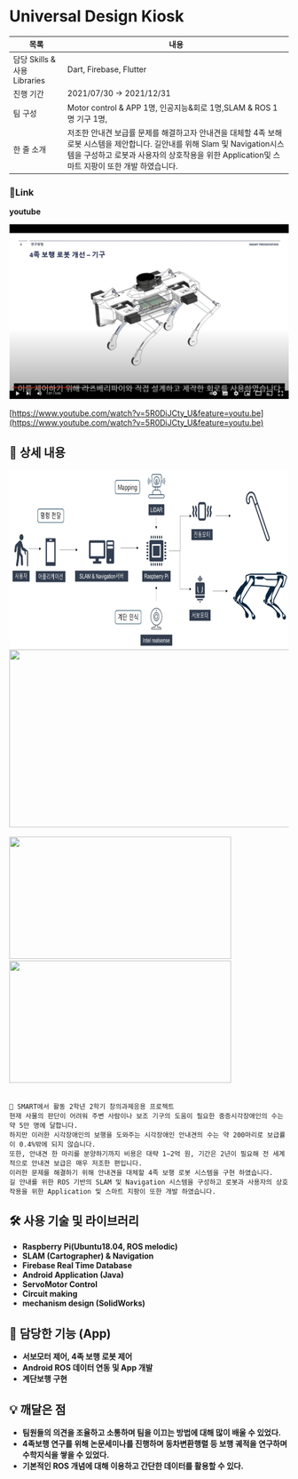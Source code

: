 <!-- # SLAM-AI-Based-Guide-Quadruped-Robot-
SLAM &amp; AI-Based Guide Quadruped Robot System for the Blind
-->

# Universal Design Kiosk
|목록|내용|
|-------|-------|
|담당 Skills & 사용 Libraries| Dart, Firebase, Flutter|
|진행 기간| 2021/07/30 → 2021/12/31|
|팀 구성| Motor control & APP 1명, 인공지능&회로 1명,SLAM & ROS 1명 기구 1명,|
|한 줄 소개| 저조한 안내견 보급률 문제를 해결하고자 안내견을 대체할 4족 보해 로봇 시스템을 제안합니다.  길안내를 위해 Slam 및 Navigation시스템을 구성하고 로봇과 사용자의 상호작용을 위한 Application및 스마트 지팡이 또한 개발  하였습니다.|

### 🔗Link



**youtube**

<a href="https://www.youtube.com/watch?v=5R0DiJCty_U&feature=youtu.be"><img src="./image/robot_youtub.png"/></a>

[https://www.youtube.com/watch?v=5R0DiJCty_U&feature=youtu.be](https://www.youtube.com/watch?v=5R0DiJCty_U&feature=youtu.be)

## 📖 상세 내용

<img src="./image/smart_robot3.png" width="600" height="320">   

<img src="./image/%EA%B8%B0%EB%B3%B8%20%EC%A3%BC%EB%AC%B8%EC%88%9C%EC%84%9C%20UI.png" width="600" height="320">  


<img src="./image/%EC%9D%8C%EC%84%B1%EC%A3%BC%EB%AC%B8.JPG" width="400" height="220"><img src="./image/%EC%A2%85%EC%9D%B4%EC%A3%BC%EB%AC%B8%EC%84%9C.JPG" width="400" height="220">

```

🐷 SMART에서 활동 2학년 2학기 창의과제응용 프로젝트
현재 사물의 판단이 어려워 주변 사람이나 보조 기구의 도움이 필요한 중증시각장애인의 수는 약 5만 명에 달합니다. 
하지만 이러한 시각장애인의 보행을 도와주는 시각장애인 안내견의 수는 약 200마리로 보급률이 0.4%밖에 되지 않습니다. 
또한, 안내견 한 마리를 분양하기까지 비용은 대략 1∼2억 원, 기간은 2년이 필요해 전 세계적으로 안내견 보급은 매우 저조한 편입니다.
이러한 문제를 해결하기 위해 안내견을 대체할 4족 보행 로봇 시스템을 구현 하였습니다. 
길 안내를 위한 ROS 기반의 SLAM 및 Navigation 시스템을 구성하고 로봇과 사용자의 상호작용을 위한 Application 및 스마트 지팡이 또한 개발 하였습니다.

```

## 🛠️ 사용 기술 및 라이브러리
- **Raspberry Pi(Ubuntu18.04, ROS melodic)**
- **SLAM (Cartographer) & Navigation**
- **Firebase Real Time Database**
- **Android Application (Java)**
- **ServoMotor Control**
- **Circuit making**
- **mechanism design (SolidWorks)**


## 📱 담당한 기능 (App)

- **서보모터 제어, 4족 보행 로봇 제어**
- **Android ROS 데이터 연동 및 App 개발**
- **계단보행 구현**

## 💡 깨달은 점

- **팀원들의 의견을 조율하고 소통하며 팀을 이끄는 방법에 대해 많이 배울 수 있었다.**
- **4족보행 연구를 위해 논문세미나를 진행하며 동차변환행렬 등 보행 궤적을 연구하며 수학지식을 쌓을 수 있었다.**
- **기본적인 ROS 개념에 대해 이용하고 간단한 데이터를 활용할 수 있다.**